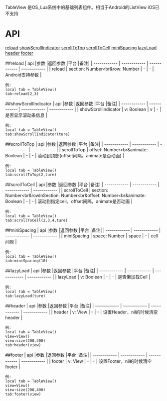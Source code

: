 TableView 是OS_Lua系统中的基础列表组件。相当于Android的ListView  iOS已不支持 


# API

[reload](#reload)
[showScrollIndicator](#showScrollIndicator)
[scrollToTop](#scrollToTop)
[scrollToCell](#scrollToCell)
[miniSpacing](#miniSpacing)
[lazyLoad](#lazyLoad)
[header](#header)
[footer](#footer)

##reload
| api  |参数   |返回参数   |平台   |备注|
| ------------ | ------------ | ------------ | ------------ |
|  reload      |    section: Number<br&row: Number  |  -   |  -   | Android支持参数      |

    例:
    local tab = TableView()
	tab:reload(2,3)

##showScrollIndicator
| api  |参数   |返回参数   |平台   |备注|
| ------------ | ------------ | ------------ | ------------ |
|  showScrollIndicator      |   v: Boolean   |  v   |  -   |   是否显示滚动条信息    |

    例:
    local tab = TableView()
	tab:showScrollIndicator(ture)

##scrollToTop
| api  |参数   |返回参数   |平台   |备注|
| ------------ | ------------ | ------------ | ------------ |
|    scrollToTop    |   offset: Number<br&animate: Boolean   |  -   |  -   |     滚动到顶部(offset间隔，animate是否动画)  |

    例:
    local tab = TableView()
	tab:scrollToTop(2,ture)

##scrollToCell
| api  |参数   |返回参数   |平台   |备注|
| ------------ | ------------ | ------------ | ------------ |
|    scrollToCell    |  section: Number<br&rowInSection: Number<br&offset: Number<br&animate: Boolean    |  -   |  -   |   滚动到指定cell，offset间隔，animate是否动画    |

    例:
    local tab = TableView()
	tab:scrollToCell(2,3,4,ture)

##miniSpacing
| api  |参数   |返回参数   |平台   |备注|
| ------------ | ------------ | ------------ | ------------ |
|    miniSpacing    |  space: Number    |   space   |   -  |   cell间隙    |

    例:
    local tab = TableView()
	tab:miniSpacing(10)

##lazyLoad
| api  |参数   |返回参数   |平台   |备注|
| ------------ | ------------ | ------------ | ------------ |
|   lazyLoad     |   v: Boolean   |  -   |   -  |    是否懒加载Cell   |

    例:
    local tab = TableView()
	tab:lazyLoad(ture)

##header
| api  |参数   |返回参数   |平台   |备注|
| ------------ | ------------ | ------------ | ------------ |
|  header      |   v: View   |  -   |    - |   设置Header，nil的时候清空header    |

    例:
    local tab = TableView()
	view=View()
	view:size(200,400)
	tab:header(view)

##footer
| api  |参数   |返回参数   |平台   |备注|
| ------------ | ------------ | ------------ | ------------ |
|   footer     |   v: View   |  -   |  -   |   设置Footer，nil的时候清空footer    |

    例:
    local tab = TableView()
	view=View()
	view:size(200,400)
	tab:footer(view)








